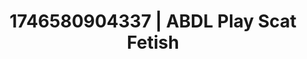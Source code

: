 ---
categories:
- Sensual cosplay
- AI-generated
- Elegant fetish
- Glowing skin
- Pleasure mapping
- ASMR
- Soft domination
- Cosplay
image: /assets/images/1746580904337.jpg
layout: post
seo:
  description: Featured content with high-quality ABDL Play, Scat Fetish. HD images
    available.
  keywords: ABDL Play, Scat Fetish
  og_image: /assets/images/1746580904337.jpg
  schema_type: VisualArtwork
tags:
- ABDL Play
- '#1746580904337'
- Scat Fetish
title: 1746580904337 | ABDL Play Scat Fetish
---